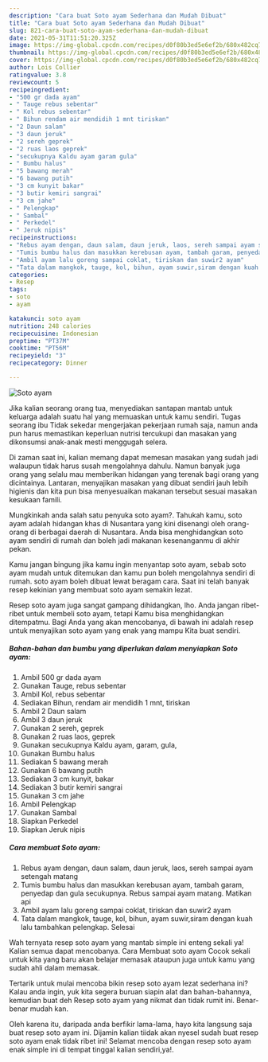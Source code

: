 ```yaml
---
description: "Cara buat Soto ayam Sederhana dan Mudah Dibuat"
title: "Cara buat Soto ayam Sederhana dan Mudah Dibuat"
slug: 821-cara-buat-soto-ayam-sederhana-dan-mudah-dibuat
date: 2021-05-31T11:51:20.325Z
image: https://img-global.cpcdn.com/recipes/d0f80b3ed5e6ef2b/680x482cq70/soto-ayam-foto-resep-utama.jpg
thumbnail: https://img-global.cpcdn.com/recipes/d0f80b3ed5e6ef2b/680x482cq70/soto-ayam-foto-resep-utama.jpg
cover: https://img-global.cpcdn.com/recipes/d0f80b3ed5e6ef2b/680x482cq70/soto-ayam-foto-resep-utama.jpg
author: Lois Collier
ratingvalue: 3.8
reviewcount: 5
recipeingredient:
- "500 gr dada ayam"
- " Tauge rebus sebentar"
- " Kol rebus sebentar"
- " Bihun rendam air mendidih 1 mnt tiriskan"
- "2 Daun salam"
- "3 daun jeruk"
- "2 sereh geprek"
- "2 ruas laos geprek"
- "secukupnya Kaldu ayam garam gula"
- " Bumbu halus"
- "5 bawang merah"
- "6 bawang putih"
- "3 cm kunyit bakar"
- "3 butir kemiri sangrai"
- "3 cm jahe"
- " Pelengkap"
- " Sambal"
- " Perkedel"
- " Jeruk nipis"
recipeinstructions:
- "Rebus ayam dengan, daun salam, daun jeruk, laos, sereh sampai ayam setengah matang"
- "Tumis bumbu halus dan masukkan kerebusan ayam, tambah garam, penyedap dan gula secukupnya. Rebus sampai ayam matang. Matikan api"
- "Ambil ayam lalu goreng sampai coklat, tiriskan dan suwir2 ayam"
- "Tata dalam mangkok, tauge, kol, bihun, ayam suwir,siram dengan kuah lalu tambahkan pelengkap. Selesai"
categories:
- Resep
tags:
- soto
- ayam

katakunci: soto ayam 
nutrition: 248 calories
recipecuisine: Indonesian
preptime: "PT37M"
cooktime: "PT56M"
recipeyield: "3"
recipecategory: Dinner

---
```



![Soto ayam](https://img-global.cpcdn.com/recipes/d0f80b3ed5e6ef2b/680x482cq70/soto-ayam-foto-resep-utama.jpg)

Jika kalian seorang orang tua, menyediakan santapan mantab untuk keluarga adalah suatu hal yang memuaskan untuk kamu sendiri. Tugas seorang ibu Tidak sekedar mengerjakan pekerjaan rumah saja, namun anda pun harus memastikan keperluan nutrisi tercukupi dan masakan yang dikonsumsi anak-anak mesti menggugah selera.

Di zaman  saat ini, kalian memang dapat memesan masakan yang sudah jadi walaupun tidak harus susah mengolahnya dahulu. Namun banyak juga orang yang selalu mau memberikan hidangan yang terenak bagi orang yang dicintainya. Lantaran, menyajikan masakan yang dibuat sendiri jauh lebih higienis dan kita pun bisa menyesuaikan makanan tersebut sesuai masakan kesukaan famili. 



Mungkinkah anda salah satu penyuka soto ayam?. Tahukah kamu, soto ayam adalah hidangan khas di Nusantara yang kini disenangi oleh orang-orang di berbagai daerah di Nusantara. Anda bisa menghidangkan soto ayam sendiri di rumah dan boleh jadi makanan kesenanganmu di akhir pekan.

Kamu jangan bingung jika kamu ingin menyantap soto ayam, sebab soto ayam mudah untuk ditemukan dan kamu pun boleh mengolahnya sendiri di rumah. soto ayam boleh dibuat lewat beragam cara. Saat ini telah banyak resep kekinian yang membuat soto ayam semakin lezat.

Resep soto ayam juga sangat gampang dihidangkan, lho. Anda jangan ribet-ribet untuk membeli soto ayam, tetapi Kamu bisa menghidangkan ditempatmu. Bagi Anda yang akan mencobanya, di bawah ini adalah resep untuk menyajikan soto ayam yang enak yang mampu Kita buat sendiri.

<!--inarticleads1-->

##### Bahan-bahan dan bumbu yang diperlukan dalam menyiapkan Soto ayam:

1. Ambil 500 gr dada ayam
1. Gunakan  Tauge, rebus sebentar
1. Ambil  Kol, rebus sebentar
1. Sediakan  Bihun, rendam air mendidih 1 mnt, tiriskan
1. Ambil 2 Daun salam
1. Ambil 3 daun jeruk
1. Gunakan 2 sereh, geprek
1. Gunakan 2 ruas laos, geprek
1. Gunakan secukupnya Kaldu ayam, garam, gula,
1. Gunakan  Bumbu halus
1. Sediakan 5 bawang merah
1. Gunakan 6 bawang putih
1. Sediakan 3 cm kunyit, bakar
1. Sediakan 3 butir kemiri sangrai
1. Gunakan 3 cm jahe
1. Ambil  Pelengkap
1. Gunakan  Sambal
1. Siapkan  Perkedel
1. Siapkan  Jeruk nipis




<!--inarticleads2-->

##### Cara membuat Soto ayam:

1. Rebus ayam dengan, daun salam, daun jeruk, laos, sereh sampai ayam setengah matang
1. Tumis bumbu halus dan masukkan kerebusan ayam, tambah garam, penyedap dan gula secukupnya. Rebus sampai ayam matang. Matikan api
1. Ambil ayam lalu goreng sampai coklat, tiriskan dan suwir2 ayam
1. Tata dalam mangkok, tauge, kol, bihun, ayam suwir,siram dengan kuah lalu tambahkan pelengkap. Selesai




Wah ternyata resep soto ayam yang mantab simple ini enteng sekali ya! Kalian semua dapat mencobanya. Cara Membuat soto ayam Cocok sekali untuk kita yang baru akan belajar memasak ataupun juga untuk kamu yang sudah ahli dalam memasak.

Tertarik untuk mulai mencoba bikin resep soto ayam lezat sederhana ini? Kalau anda ingin, yuk kita segera buruan siapin alat dan bahan-bahannya, kemudian buat deh Resep soto ayam yang nikmat dan tidak rumit ini. Benar-benar mudah kan. 

Oleh karena itu, daripada anda berfikir lama-lama, hayo kita langsung saja buat resep soto ayam ini. Dijamin kalian tiidak akan nyesel sudah buat resep soto ayam enak tidak ribet ini! Selamat mencoba dengan resep soto ayam enak simple ini di tempat tinggal kalian sendiri,ya!.

